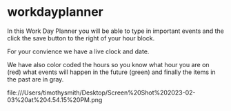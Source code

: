 # workdayplanner

In this Work Day Planner
you will be able to type in important events and the click the save button to the right of your hour block.

For your convience we have a live clock and date. 

We have also color coded the hours so you know what hour you are on (red)
what events will happen in the future (green) and finally the items in the past are in gray.

file:///Users/timothysmith/Desktop/Screen%20Shot%202023-02-03%20at%204.54.15%20PM.png